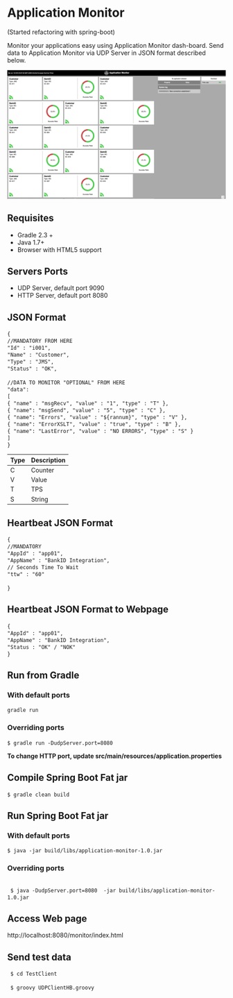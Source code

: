 # Application Monitor

(Started refactoring with spring-boot)

Monitor your applications easy using Application Monitor dash-board.
Send data to Application Monitor via UDP Server in JSON format described below.

![Application Monitor](docs/Application_Monitor.png)

## Requisites

* Gradle 2.3 +
* Java 1.7+
* Browser with HTML5 support

## Servers Ports

* UDP Server, default port 9090
* HTTP Server, default port 8080

## JSON Format

    {
    //MANDATORY FROM HERE
    "Id" : "i001",
    "Name" : "Customer",
    "Type" : "JMS",
    "Status" : "OK",

    //DATA TO MONITOR "OPTIONAL" FROM HERE
    "data":
    [
    { "name" : "msgRecv", "value" : "1", "type" : "T" },
    { "name": "msgSend", "value" : "5", "type" : "C" },
    { "name": "Errors", "value" : "${rannum}", "type" : "V" },
    { "name": "ErrorXSLT", "value" : "true", "type" : "B" },
    { "name": "LastError", "value" : "NO ERRORS", "type" : "S" }
    ]
    }



Type | Description
-----|-------------
C | Counter
V | Value
T | TPS
S | String



## Heartbeat JSON Format

    {
    //MANDATORY
    "AppId" : "app01",
    "AppName" : "BankID Integration",
    // Seconds Time To Wait
    "ttw" : "60"

    }

## Heartbeat JSON Format to Webpage

    {
    "AppId" : "app01",
    "AppName" : "BankID Integration",
    "Status : "OK" / "NOK"    
    }

## Run from Gradle

### With default ports

```
gradle run
```
### Overriding ports

```
$ gradle run -DudpServer.port=8080
```

**To change HTTP port, update src/main/resources/application.properties**

## Compile Spring Boot Fat jar

```
$ gradle clean build
```

## Run Spring Boot Fat jar

### With default ports

```
$ java -jar build/libs/application-monitor-1.0.jar
```

### Overriding ports

```

 $ java -DudpServer.port=8080  -jar build/libs/application-monitor-1.0.jar

```

 ## Access Web page

 http://localhost:8080/monitor/index.html 

 ## Send test data

```
 $ cd TestClient

 $ groovy UDPClientHB.groovy
```
